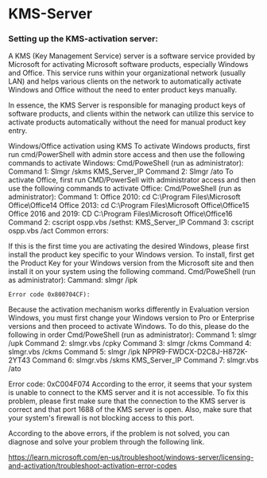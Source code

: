 # KMS-Server
### Setting up the KMS-activation server:
A KMS (Key Management Service) server is a software service provided by Microsoft for activating Microsoft software products, especially Windows and Office. This service runs within your organizational network (usually LAN) and helps various clients on the network to automatically activate Windows and Office without the need to enter product keys manually.

In essence, the KMS Server is responsible for managing product keys of software products, and clients within the network can utilize this service to activate products automatically without the need for manual product key entry.


Windows/Office activation using KMS
To activate Windows products, first run cmd/PowerShell with admin store access and then use the following commands to activate Windows:
Cmd/PoweShell (run as administrator):
Command 1: Slmgr /skms KMS_Server_IP
Command 2: Slmgr /ato
To activate Office, first run CMD/PowerSell with administrator access and then use the following commands to activate Office:
Cmd/PoweShell (run as administrator):
Command 1:
   Office 2010: cd C:\Program Files\Microsoft Office\Office14
Office 2013: cd C:\Program Files\Microsoft Office\Office15
Office 2016 and 2019: CD C:\Program Files\Microsoft Office\Office16
Command 2: cscript ospp.vbs /sethst: KMS_Server_IP
Command 3: cscript ospp.vbs /act
Common errors:

If this is the first time you are activating the desired Windows, please first install the product key specific to your Windows version. To install, first get the Product Key for your Windows version from the Microsoft site and then install it on your system using the following command.
Cmd/PoweShell (run as administrator):
Cammand: slmgr /ipk <product key>

    Error code 0x800704CF):
Because the activation mechanism works differently in Evaluation version Windows, you must first change your Windows version to Pro or Enterprise versions and then proceed to activate Windows. To do this, please do the following in order
Cmd/PoweShell (run as administrator):
Command 1: slmgr /upk
Command 2: slmgr.vbs /cpky
Command 3: slmgr /ckms
Command 4: slmgr.vbs /ckms
Command 5: slmgr /ipk NPPR9-FWDCX-D2C8J-H872K-2YT43
Command 6: slmgr.vbs /skms KMS_Server_IP
Command 7: slmgr.vbs /ato


Error code: 0xC004F074
According to the error, it seems that your system is unable to connect to the KMS server and it is not accessible. To fix this problem, please first make sure that the connection to the KMS server is correct and that port 1688 of the KMS server is open. Also, make sure that your system's firewall is not blocking access to this port.

 According to the above errors, if the problem is not solved, you can diagnose and solve your problem through the following link.

 https://learn.microsoft.com/en-us/troubleshoot/windows-server/licensing-and-activation/troubleshoot-activation-error-codes
